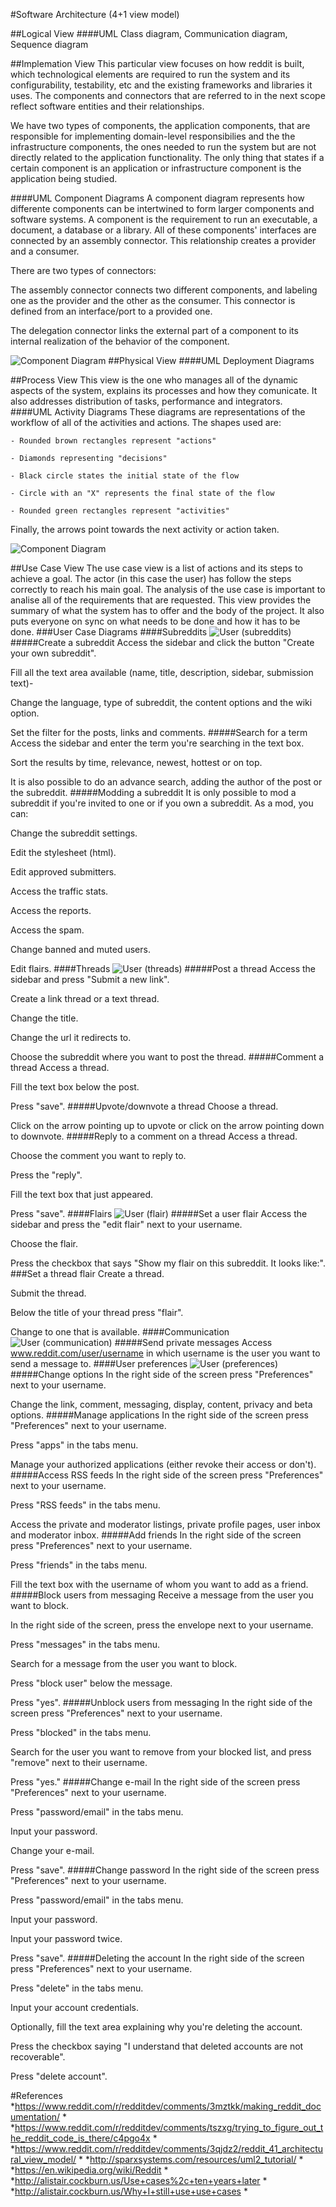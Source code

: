 #Software Architecture (4+1 view model)

##Logical View
####UML Class diagram, Communication diagram, Sequence diagram

##Implemation View
This particular view focuses on how reddit is built, which technological elements are required to run the system and its configurability, testability, etc and the existing frameworks and libraries it uses.
The components and connectors that are referred to in the next scope reflect software entities and their relationships.

We have two types of components, the application components, that are responsible for implementing domain-level responsibilies and the the infrastructure components, the ones needed to run the system but are not directly related to the application functionality. The only thing that states if a certain component is an application or infrastructure component is the application being studied.

####UML Component Diagrams
A component diagram represents how differente components can be intertwined to form larger components and software systems. A component is the requirement to run an executable, a document, a database or a library.
All of these components' interfaces are connected by an assembly connector. This relationship creates a provider and a consumer.

There are two types of connectors:

The assembly connector connects two different components, and labeling one as the provider and the other as the consumer. This connector is defined from an interface/port to a provided one.

The delegation connector links the external part of a component to its internal realization of the behavior of the component.

![Component Diagram](http://i.imgur.com/ALqdG83.png?1)
##Physical View
####UML Deployment Diagrams

##Process View
This view is the one who manages all of the dynamic aspects of the system, explains its processes and how they comunicate. It also addresses distribution of tasks, performance and integrators.
####UML Activity Diagrams
These diagrams are representations of the workflow of all of the activities and actions. The shapes used are:
	
	- Rounded brown rectangles represent "actions"

	- Diamonds representing "decisions"
	
	- Black circle states the initial state of the flow
	
	- Circle with an "X" represents the final state of the flow

	- Rounded green rectangles represent "activities"

Finally, the arrows point towards the next activity or action taken.

![Component Diagram](http://i.imgur.com/pKu8oKs.png?1)

##Use Case View
The use case view is a list of actions and its steps to achieve a goal. The actor (in this case the user) has follow the steps correctly to reach his main goal.
The analysis of the use case is important to analise all of the requirements that are requested.
This view provides the summary of what the system has to offer and the body of the project. It also puts everyone on sync on what needs to be done and how it has to be done.
###User Case Diagrams
####Subreddits
![User (subreddits)](http://i.imgur.com/vOugXTu.png?1)
#####Create a subreddit
Access the sidebar and click the button "Create your own subreddit".

Fill all the text area available (name, title, description, sidebar, submission text)-

Change the language, type of subreddit, the content options and the wiki option.

Set the filter for the posts, links and comments.
#####Search for a term
Access the sidebar and enter the term you're searching in the text box.

Sort the results by time, relevance, newest, hottest or on top.

It is also possible to do an advance search, adding the author of the post or the subreddit.
#####Modding a subreddit
It is only possible to mod a subreddit if you're invited to one or if you own a subreddit.
As a mod, you can:

Change the subreddit settings.

Edit the stylesheet (html).

Edit approved submitters.

Access the traffic stats.

Access the reports.

Access the spam.

Change banned and muted users.

Edit flairs.
####Threads
![User (threads)](http://i.imgur.com/xaRjfI1.png?1)
#####Post a thread
Access the sidebar and press "Submit a new link".

Create a link thread or a text thread.

Change the title.

Change the url it redirects to.

Choose the subreddit where you want to post the thread.
#####Comment a thread
Access a thread.

Fill the text box below the post.

Press "save".
#####Upvote/downvote a thread
Choose a thread.

Click on the arrow pointing up to upvote or click on the arrow pointing down to downvote.
#####Reply to a comment on a thread
Access a thread.

Choose the comment you want to reply to.

Press the "reply".

Fill the text box that just appeared.

Press "save".
####Flairs
![User (flair)](http://i.imgur.com/vhrEgUo.png?1)
#####Set a user flair
Access the sidebar and press the "edit flair" next to your username.

Choose the flair.

Press the checkbox that says "Show my flair on this subreddit. It looks like:".
###Set a thread flair
Create a thread.

Submit the thread.

Below the title of your thread press "flair".

Change to one that is available.
####Communication
![User (communication)](http://i.imgur.com/w8ho3XX.png?1)
#####Send private messages
Access www.reddit.com/user/username in which username is the user you want to send a message to.
####User preferences
![User (preferences)](http://i.imgur.com/Y95p4xM.png?1)
#####Change options
In the right side of the screen press "Preferences" next to your username.

Change the link, comment, messaging, display, content, privacy and beta options.
#####Manage applications
In the right side of the screen press "Preferences" next to your username.

Press "apps" in the tabs menu.

Manage your authorized applications (either revoke their access or don't).
#####Access RSS feeds
In the right side of the screen press "Preferences" next to your username.

Press "RSS feeds" in the tabs menu.

Access the private and moderator listings, private profile pages, user inbox and moderator inbox.
#####Add friends
In the right side of the screen press "Preferences" next to your username.

Press "friends" in the tabs menu.

Fill the text box with the username of whom you want to add as a friend.
#####Block users from messaging
Receive a message from the user you want to block.

In the right side of the screen, press the envelope next to your username.

Press "messages" in the tabs menu.

Search for a message from the user you want to block.

Press "block user" below the message.

Press "yes".
#####Unblock users from messaging
In the right side of the screen press "Preferences" next to your username.

Press "blocked" in the tabs menu.

Search for the user you want to remove from your blocked list, and press "remove" next to their username.

Press "yes."
#####Change e-mail
In the right side of the screen press "Preferences" next to your username.

Press "password/email" in the tabs menu.

Input your password.

Change your e-mail.

Press "save".
#####Change password
In the right side of the screen press "Preferences" next to your username.

Press "password/email" in the tabs menu.

Input your password.

Input your password twice.

Press "save".
#####Deleting the account
In the right side of the screen press "Preferences" next to your username.

Press "delete" in the tabs menu.

Input your account credentials.

Optionally, fill the text area explaining why you're deleting the account.

Press the checkbox saying "I understand that deleted accounts are not recoverable".

Press "delete account".

#References
*https://www.reddit.com/r/redditdev/comments/3mztkk/making_reddit_documentation/ *
*https://www.reddit.com/r/redditdev/comments/tszxg/trying_to_figure_out_the_reddit_code_is_there/c4pgo4x *
*https://www.reddit.com/r/redditdev/comments/3qjdz2/reddit_41_architectural_view_model/ *
*http://sparxsystems.com/resources/uml2_tutorial/ *
*https://en.wikipedia.org/wiki/Reddit *
*http://alistair.cockburn.us/Use+cases%2c+ten+years+later *
*http://alistair.cockburn.us/Why+I+still+use+use+cases *
